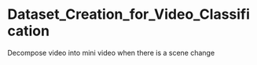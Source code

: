 # Dataset_Creation_for_Video_Classification
Decompose video into mini video when there is a scene change
